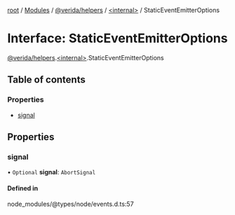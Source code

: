 [root](../README.md) / [Modules](../modules.md) / [@verida/helpers](../modules/verida_helpers.md) / [<internal\>](../modules/verida_helpers._internal_.md) / StaticEventEmitterOptions

# Interface: StaticEventEmitterOptions

[@verida/helpers](../modules/verida_helpers.md).[<internal\>](../modules/verida_helpers._internal_.md).StaticEventEmitterOptions

## Table of contents

### Properties

- [signal](verida_helpers._internal_.StaticEventEmitterOptions.md#signal)

## Properties

### signal

• `Optional` **signal**: `AbortSignal`

#### Defined in

node_modules/@types/node/events.d.ts:57
